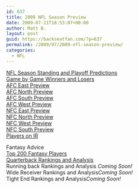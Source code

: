 ```yaml
---
id: 637
title: 2009 NFL Season Preview
date: 2009-07-21T18:53:07+00:00
author: Matt B.
layout: post
guid: https://backseatfan.com/?p=637
permalink: /2009/07/2009-nfl-season-preview/
categories:
  - NFL
---
```


<div class="entry">
  <p>
    <a href="https://backseatfan.com/index.php/2009/07/2009-nfl-season-standin-predictions-playoff-predictions/">NFL Season Standing and Playoff Predictions</a><br /> <a href="/images/2009/07/NFLPreview.png">Game by Game Winners and Losers</a><br /> <a href="https://backseatfan.com/index.php/2009/07/2009-nfl-afc-east-preview/"> AFC East Preview</a><br /> <a href="https://backseatfan.com/index.php/2009/07/2009-nfl-afc-north-preview/"> AFC North Preview</a><br /> <a href="https://backseatfan.com/index.php/2009/07/2009-nfl-afc-south-preview/">AFC South Preview</a><br /> <a href="https://backseatfan.com/index.php/2009/07/2009-nfl-afc-west-preview/"> AFC West Preview</a><br /> <a href="https://backseatfan.com/index.php/2009/08/2009-nfl-nfc-east-preview/"> NFC East Preview</a><br /> <a href="https://backseatfan.com/index.php/2009/08/2009-nfl-nfc-north-preview/"> NFC North Preview</a><br /> <a href="https://backseatfan.com/index.php/2009/08/2009-nfl-nfc-west-preview/"> NFC West Preview</a><br /> <a href="https://backseatfan.com/index.php/2009/09/2009-nfl-nfc-south-preview/"> NFC South Preview</a><br /> <a href="https://backseatfan.com/index.php/2009/08/2009-nfl-season-players-on-injured-reserve/">Players on IR</a>
  </p>

  <p>
    Fantasy Advice<br /> <a href="https://backseatfan.com/index.php/2009/08/overall-top-200-fantasy-players-for-the-2009-fantasy-football-season/">Top 200 Fantasy Players</a><br /> <a href="https://backseatfan.com/index.php/2009/08/2009-fantasy-football-qb-rankings-and-analysis/">Quarterback Rankings and Analysis</a><br /> Running back Rankings and Analysis <em>Coming Soon!</em><br /> Wide Receiver Rankings and Analysis<em>Coming Soon!</em><br /> Tight End Rankings and Analysis<em>Coming Soon!</em>
  </p>
</div>
